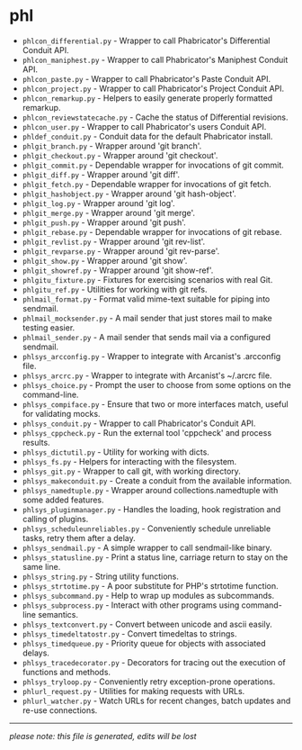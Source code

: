 # phl
* `phlcon_differential.py` -
Wrapper to call Phabricator's Differential Conduit API.
* `phlcon_maniphest.py` -
Wrapper to call Phabricator's Maniphest Conduit API.
* `phlcon_paste.py` -
Wrapper to call Phabricator's Paste Conduit API.
* `phlcon_project.py` -
Wrapper to call Phabricator's Project Conduit API.
* `phlcon_remarkup.py` -
Helpers to easily generate properly formatted remarkup.
* `phlcon_reviewstatecache.py` -
Cache the status of Differential revisions.
* `phlcon_user.py` -
Wrapper to call Phabricator's users Conduit API.
* `phldef_conduit.py` -
Conduit data for the default Phabricator install.
* `phlgit_branch.py` -
Wrapper around 'git branch'.
* `phlgit_checkout.py` -
Wrapper around 'git checkout'.
* `phlgit_commit.py` -
Dependable wrapper for invocations of git commit.
* `phlgit_diff.py` -
Wrapper around 'git diff'.
* `phlgit_fetch.py` -
Dependable wrapper for invocations of git fetch.
* `phlgit_hashobject.py` -
Wrapper around 'git hash-object'.
* `phlgit_log.py` -
Wrapper around 'git log'.
* `phlgit_merge.py` -
Wrapper around 'git merge'.
* `phlgit_push.py` -
Wrapper around 'git push'.
* `phlgit_rebase.py` -
Dependable wrapper for invocations of git rebase.
* `phlgit_revlist.py` -
Wrapper around 'git rev-list'.
* `phlgit_revparse.py` -
Wrapper around 'git rev-parse'.
* `phlgit_show.py` -
Wrapper around 'git show'.
* `phlgit_showref.py` -
Wrapper around 'git show-ref'.
* `phlgitu_fixture.py` -
Fixtures for exercising scenarios with real Git.
* `phlgitu_ref.py` -
Utilities for working with git refs.
* `phlmail_format.py` -
Format valid mime-text suitable for piping into sendmail.
* `phlmail_mocksender.py` -
A mail sender that just stores mail to make testing easier.
* `phlmail_sender.py` -
A mail sender that sends mail via a configured sendmail.
* `phlsys_arcconfig.py` -
Wrapper to integrate with Arcanist's .arcconfig file.
* `phlsys_arcrc.py` -
Wrapper to integrate with Arcanist's ~/.arcrc file.
* `phlsys_choice.py` -
Prompt the user to choose from some options on the command-line.
* `phlsys_compiface.py` -
Ensure that two or more interfaces match, useful for validating mocks.
* `phlsys_conduit.py` -
Wrapper to call Phabricator's Conduit API.
* `phlsys_cppcheck.py` -
Run the external tool 'cppcheck' and process results.
* `phlsys_dictutil.py` -
Utility for working with dicts.
* `phlsys_fs.py` -
Helpers for interacting with the filesystem.
* `phlsys_git.py` -
Wrapper to call git, with working directory.
* `phlsys_makeconduit.py` -
Create a conduit from the available information.
* `phlsys_namedtuple.py` -
Wrapper around collections.namedtuple with some added features.
* `phlsys_pluginmanager.py` -
Handles the loading, hook registration and calling of plugins.
* `phlsys_scheduleunreliables.py` -
Conveniently schedule unreliable tasks, retry them after a delay.
* `phlsys_sendmail.py` -
A simple wrapper to call sendmail-like binary.
* `phlsys_statusline.py` -
Print a status line, carriage return to stay on the same line.
* `phlsys_string.py` -
String utility functions.
* `phlsys_strtotime.py` -
A poor substitute for PHP's strtotime function.
* `phlsys_subcommand.py` -
Help to wrap up modules as subcommands.
* `phlsys_subprocess.py` -
Interact with other programs using command-line semantics.
* `phlsys_textconvert.py` -
Convert between unicode and ascii easily.
* `phlsys_timedeltatostr.py` -
Convert timedeltas to strings.
* `phlsys_timedqueue.py` -
Priority queue for objects with associated delays.
* `phlsys_tracedecorator.py` -
Decorators for tracing out the execution of functions and methods.
* `phlsys_tryloop.py` -
Conveniently retry exception-prone operations.
* `phlurl_request.py` -
Utilities for making requests with URLs.
* `phlurl_watcher.py` -
Watch URLs for recent changes, batch updates and re-use connections.

-----
*please note: this file is generated, edits will be lost*
